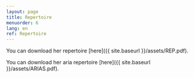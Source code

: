 ```yaml
---
layout: page
title: Repertoire
menuorder: 6
lang: en
ref: Repertoire
---
```


You can download her repertoire [here]({{ site.baseurl }}/assets/REP.pdf).

You can download her aria repertoire [here]({{ site.baseurl }}/assets/ARIAS.pdf).

